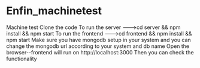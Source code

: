 # Enfin_machinetest
Machine test
Clone the code 
To run the server --->cd server && npm install && npm start
To run the frontend --->cd frontend && npm install && npm start
Make sure you have mongodb setup in your system and you can change the mongodb url according to your system and db name
Open the browser--frontend will run on http://localhost:3000
Then you can check the functionality
